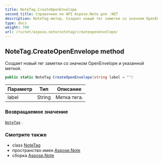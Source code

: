 ```yaml
---
title: NoteTag.CreateOpenEnvelope
second_title: Справочник по API Aspose.Note для .NET
description: NoteTag метод. Создает новый тег заметки со значком OpenEnvelope и указанной меткой.
type: docs
weight: 700
url: /ru/net/aspose.note/notetag/createopenenvelope/
---
```

## NoteTag.CreateOpenEnvelope method

Создает новый тег заметки со значком OpenEnvelope и указанной меткой.

```csharp
public static NoteTag CreateOpenEnvelope(string label = "")
```

| Параметр | Тип | Описание |
| --- | --- | --- |
| label | String | Метка тега. |

### Возвращаемое значение

[`NoteTag`](../) .

### Смотрите также

* class [NoteTag](../)
* пространство имен [Aspose.Note](../../notetag/)
* сборка [Aspose.Note](../../../)


